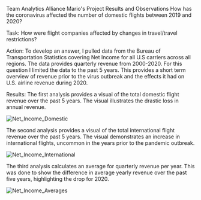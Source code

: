 Team Analytics Alliance
Mario's Project Results and Observations
How has the coronavirus affected the number of domestic flights between 2019 and 2020?

Task:
How were flight companies affected by changes in travel/travel restrictions?

Action:
To develop an answer, I pulled data from the Bureau of Transportation Statistics covering Net Income for all U.S carriers across all regions. The data provides quarterly revenue from 2000-2020. For this question I limited the data to the past 5 years. This provides a short term overview of revenue prior to the virus outbreak and the effects it had on U.S. airline revenue during 2020.

Results:
The first analysis provides a visual of the total domestic flight revenue over the past 5 years. The visual illustrates the drastic loss in annual revenue. 

![Net_Income_Domestic](https://github.com/llhabers/data-analysis-project-1/blob/main/output_data/Net_Income_Domestic.png)

The second analysis provides a visual of the total international flight revenue over the past 5 years. The visual demonstrates an increase in international flights, uncommon in the years prior to the pandemic outbreak.

![Net_Income_International](https://github.com/llhabers/data-analysis-project-1/blob/main/output_data/Net_Income_International.png)

The third analysis calculates an average for quarterly revenue per year. This was done to show the difference in average yearly revenue over the past five years, highlighting the drop for 2020.

![Net_Income_Averages](https://github.com/llhabers/data-analysis-project-1/blob/main/output_data/Net_Income_Averages.PNG)

